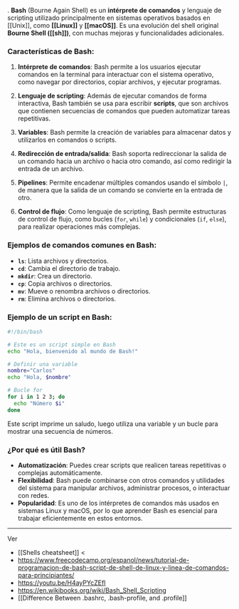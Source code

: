 .
**Bash** (Bourne Again Shell) es un **intérprete de comandos** y lenguaje de scripting utilizado principalmente en sistemas operativos basados en [[Unix]], como **[[Linux]]** y **[[macOS]]**. Es una evolución del shell original **Bourne Shell ([[sh]])**, con muchas mejoras y funcionalidades adicionales.

### Características de Bash:

1. **Intérprete de comandos**: Bash permite a los usuarios ejecutar comandos en la terminal para interactuar con el sistema operativo, como navegar por directorios, copiar archivos, y ejecutar programas.
   
2. **Lenguaje de scripting**: Además de ejecutar comandos de forma interactiva, Bash también se usa para escribir **scripts**, que son archivos que contienen secuencias de comandos que pueden automatizar tareas repetitivas.

3. **Variables**: Bash permite la creación de variables para almacenar datos y utilizarlos en comandos o scripts.

4. **Redirección de entrada/salida**: Bash soporta redireccionar la salida de un comando hacia un archivo o hacia otro comando, así como redirigir la entrada de un archivo.

5. **Pipelines**: Permite encadenar múltiples comandos usando el símbolo `|`, de manera que la salida de un comando se convierte en la entrada de otro.

6. **Control de flujo**: Como lenguaje de scripting, Bash permite estructuras de control de flujo, como bucles (`for`, `while`) y condicionales (`if`, `else`), para realizar operaciones más complejas.

### Ejemplos de comandos comunes en Bash:

- **`ls`**: Lista archivos y directorios.
- **`cd`**: Cambia el directorio de trabajo.
- **`mkdir`**: Crea un directorio.
- **`cp`**: Copia archivos o directorios.
- **`mv`**: Mueve o renombra archivos o directorios.
- **`rm`**: Elimina archivos o directorios.

### Ejemplo de un script en Bash:
```bash
#!/bin/bash

# Este es un script simple en Bash
echo "Hola, bienvenido al mundo de Bash!"

# Definir una variable
nombre="Carlos"
echo "Hola, $nombre"

# Bucle for
for i in 1 2 3; do
  echo "Número $i"
done
```

Este script imprime un saludo, luego utiliza una variable y un bucle para mostrar una secuencia de números.

### ¿Por qué es útil Bash?

- **Automatización**: Puedes crear scripts que realicen tareas repetitivas o complejas automáticamente.
- **Flexibilidad**: Bash puede combinarse con otros comandos y utilidades del sistema para manipular archivos, administrar procesos, o interactuar con redes.
- **Popularidad**: Es uno de los intérpretes de comandos más usados en sistemas Linux y macOS, por lo que aprender Bash es esencial para trabajar eficientemente en estos entornos.


---

Ver
- [[Shells cheatsheet]] <
- https://www.freecodecamp.org/espanol/news/tutorial-de-programacion-de-bash-script-de-shell-de-linux-y-linea-de-comandos-para-principiantes/
- https://youtu.be/H4ayPYcZEfI 
- https://en.wikibooks.org/wiki/Bash_Shell_Scripting
- [[Difference Between .bashrc, .bash-profile, and .profile]] 

